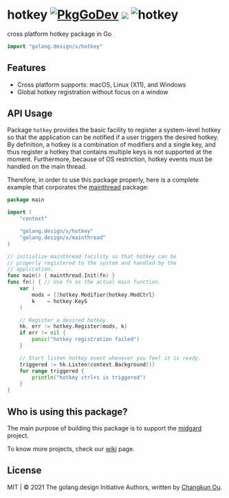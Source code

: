# hotkey [![PkgGoDev](https://pkg.go.dev/badge/golang.design/x/hotkey)](https://pkg.go.dev/golang.design/x/hotkey) ![](https://changkun.de/urlstat?mode=github&repo=golang-design/hotkey) ![hotkey](https://github.com/golang-design/hotkey/workflows/hotkey/badge.svg?branch=main)

cross platform hotkey package in Go

```go
import "golang.design/x/hotkey"
```

## Features

- Cross platform supports: macOS, Linux (X11), and Windows
- Global hotkey registration without focus on a window

## API Usage

Package `hotkey` provides the basic facility to register a system-level
hotkey so that the application can be notified if a user triggers the
desired hotkey. By definition, a hotkey is a combination of modifiers
and a single key, and thus register a hotkey that contains multiple
keys is not supported at the moment. Furthermore, because of OS
restriction, hotkey events must be handled on the main thread.

Therefore, in order to use this package properly, here is a complete
example that corporates the [mainthread](https://golang.design/s/mainthread)
package:

```go
package main

import (
	"context"

	"golang.design/x/hotkey"
	"golang.design/x/mainthread"
)

// initialize mainthread facility so that hotkey can be
// properly registered to the system and handled by the
// application.
func main() { mainthread.Init(fn) }
func fn() { // Use fn as the actual main function.
	var (
		mods = []hotkey.Modifier{hotkey.ModCtrl}
		k    = hotkey.KeyS
	)

	// Register a desired hotkey.
	hk, err := hotkey.Register(mods, k)
	if err != nil {
		panic("hotkey registration failed")
	}

	// Start listen hotkey event whenever you feel it is ready.
	triggered := hk.Listen(context.Background())
	for range triggered {
		println("hotkey ctrl+s is triggered")
	}
}
```

## Who is using this package?

The main purpose of building this package is to support the
[midgard](https://changkun.de/s/midgard) project.

To know more projects, check our [wiki](https://github.com/golang-design/clipboard/wiki) page.

## License

MIT | &copy; 2021 The golang.design Initiative Authors, written by [Changkun Ou](https://changkun.de).